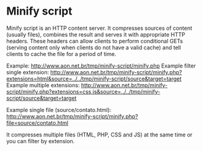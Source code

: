 # Minify script
Minify script is an HTTP content server. It compresses sources of content 
(usually files), combines the result and serves it with appropriate 
HTTP headers. These headers can allow clients to perform conditional 
GETs (serving content only when clients do not have a valid cache) 
and tell clients to cache the file for a period of time.

Example: http://www.aon.net.br/tmp/minify-script/minify.php
Example filter single extension: http://www.aon.net.br/tmp/minify-script/minify.php?extensions=html&source=../../tmp/minify-script/source&target=target
Example multiple extensions: http://www.aon.net.br/tmp/minify-script/minify.php?extensions=css,js&source=../../tmp/minify-script/source&target=target

Example single file (source/contato.html): http://www.aon.net.br/tmp/minify-script/minify.php?file=source/contato.html

It compresses multiple files (HTML, PHP, CSS and JS) at the same time or you can filter by extension.
